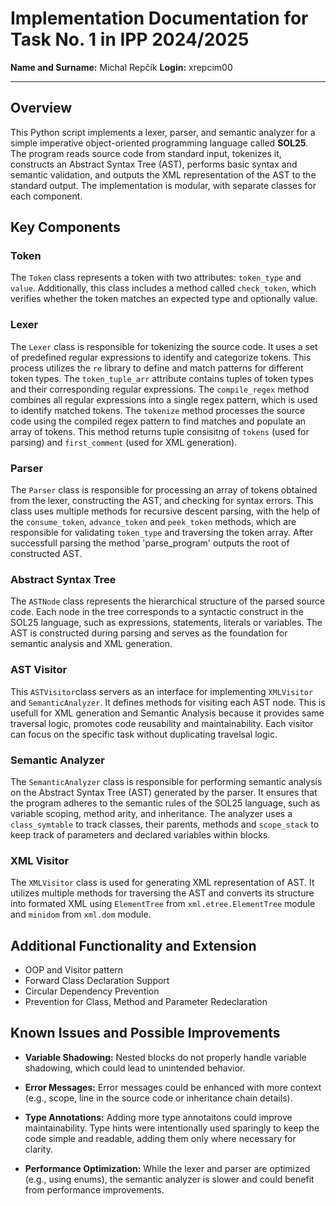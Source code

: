 # Implementation Documentation for Task No. 1 in IPP 2024/2025
**Name and Surname:** Michal Repčík
**Login:** xrepcim00

---
## Overview
This Python script implements a lexer, parser, and semantic analyzer for a simple imperative object-oriented programming language called **SOL25**. The program reads source code from standard input, tokenizes it, constructs an Abstract Syntax Tree (AST), performs basic syntax and semantic validation, and outputs the XML representation of the AST to the standard output. The implementation is modular, with separate classes for each component.

## Key Components
### Token
The `Token` class represents a token with two attributes: `token_type` and `value`. Additionally, this class includes a method called `check_token`, which verifies whether the token matches an expected type and optionally value.

### Lexer
The `Lexer` class is responsible for tokenizing the source code. It uses a set of predefined regular expressions to identify and categorize tokens. This process utilizes the `re` library to define and match patterns for different token types. The `token_tuple_arr` attribute contains tuples of token types and their corresponding regular expressions. The `compile_regex` method combines all regular expressions into a single regex pattern, which is used to identify matched tokens. The `tokenize` method processes the source code using the compiled regex pattern to find matches and populate an array of tokens. This method returns tuple consisitng of `tokens` (used for parsing) and `first_comment` (used for XML generation).

### Parser
The `Parser` class is responsible for processing an array of tokens obtained from the lexer, constructing the AST, and checking for syntax errors. This class uses multiple methods for recursive descent parsing, with the help of the `consume_token`, `advance_token` and `peek_token` methods, which are responsible for validating `token_type` and traversing the token array. After successfull parsing the method 'parse_program' outputs the root of constructed AST.

### Abstract Syntax Tree
The `ASTNode` class represents the hierarchical structure of the parsed source code. Each node in the tree corresponds to a syntactic construct in the SOL25 language, such as expressions, statements, literals or variables. The AST is constructed during parsing and serves as the foundation for semantic analysis and XML generation.

### **AST Visitor**
This `ASTVisitor`class servers as an interface for implementing `XMLVisitor` and `SemanticAnalyzer`. It defines methods for visiting each AST node. This is usefull for XML generation and Semantic Analysis because it provides same traversal logic, promotes code reusability and maintainability. Each visitor can focus on the specific task without duplicating travelsal logic.

### Semantic Analyzer
The `SemanticAnalyzer` class is responsible for performing semantic analysis on the Abstract Syntax Tree (AST) generated by the parser. It ensures that the program adheres to the semantic rules of the SOL25 language, such as variable scoping, method arity, and inheritance. The analyzer uses a `class_symtable` to track classes, their parents, methods and `scope_stack` to keep track of parameters and declared variables within blocks.

### XML Visitor
The `XMLVisitor` class is used for generating XML representation of AST. It utilizes multiple methods for traversing
the AST and converts its structure into formated XML using `ElementTree` from `xml.etree.ElementTree` module and `minidom` from `xml.dom` module.

## Additional Functionality and Extension
- OOP and Visitor pattern
- Forward Class Declaration Support
- Circular Dependency Prevention
- Prevention for Class, Method and Parameter Redeclaration

## Known Issues and Possible Improvements
- **Variable Shadowing:** Nested blocks do not properly handle variable shadowing, which could lead to unintended behavior.

- **Error Messages:** Error messages could be enhanced with more context (e.g., scope, line in the source code or inheritance chain details).

- **Type Annotations:** Adding more type annotaitons could improve maintainability. Type hints were intentionally used sparingly to keep the code simple and readable, adding them only where necessary for clarity.

- **Performance Optimization:** While the lexer and parser are optimized (e.g., using enums), the semantic analyzer is slower and could benefit from performance improvements.

